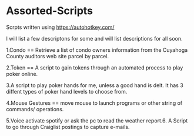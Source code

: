 # Assorted-Scripts
Scrpts written using https://autohotkey.com/

I will list a few descriptons for some and will list descriptions for all soon.

1.Condo == Retrieve a list of condo owners information from the Cuyahoga County auditors web site parcel by parcel.

2.Token == A script to gain tokens through an automated process to play poker online.


3.A script to play poker hands for me, unless a good hand is delt. It has 3 diffent types of poker hand levels to choose from.


4.Mouse Gestures == move mouse to launch programs or  other string of commands/ operations.


5.Voice activate spotify or ask the pc to read the weather report.6. A Script to go through Craiglist postings to capture e-mails.
